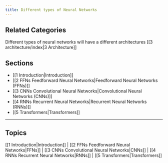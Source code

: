 ```yaml
---
title: Different types of Neural Networks
---
```

## Related Categories
Different types of neural networks will have a different architectures [[3 architecture/index|3 Architecture]]


## Sections
- [[1 Introduction|Introduction]]
- [[2 FFNs Feedforward Neural Networks|Feedforward Neural Networks (FFNs)]]
- [[3 CNNs Convolutional Neural Networks|Convolutional Neural Networks (CNNs)]]
- [[4 RNNs Recurrent Neural Networks|Recurrent Neural Networks (RNNs)]]
- [[5 Transformers|Transformers]]

---

## Topics
[[1 Introduction|Introduction]] | 
[[2 FFNs Feedforward Neural Networks|FFNs]] | 
[[3 CNNs Convolutional Neural Networks|CNNs]] | 
[[4 RNNs Recurrent Neural Networks|RNNs]] | 
[[5 Transformers|Transformers]]